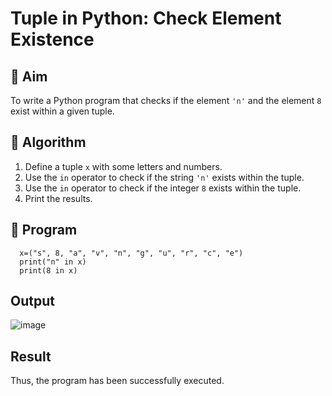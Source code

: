# Tuple in Python: Check Element Existence

## 🎯 Aim
To write a Python program that checks if the element `'n'` and the element `8` exist within a given tuple.

## 🧠 Algorithm
1. Define a tuple `x` with some letters and numbers.
2. Use the `in` operator to check if the string `'n'` exists within the tuple.
3. Use the `in` operator to check if the integer `8` exists within the tuple.
4. Print the results.

## 🧾 Program
      x=("s", 8, "a", "v", "n", "g", "u", "r", "c", "e")
      print("n" in x)
      print(8 in x)

## Output
![image](https://github.com/user-attachments/assets/769e2d36-ee35-4c68-9b4f-8c61b076a721)

## Result
Thus, the program has been successfully executed.
